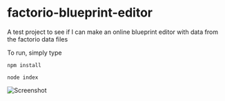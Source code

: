 # factorio-blueprint-editor
A test project to see if I can make an online blueprint editor with data from the factorio data files

To run, simply type

```
npm install
```

```
node index
```

![Screenshot](http://puu.sh/o8mM6/e455c4f047.jpg)
